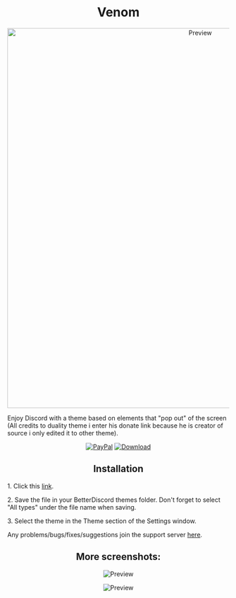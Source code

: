 <h1 align="center">Venom</h1>
<p align="center">
  <img alt="Preview" width="860" alt="preview" src="https://media.discordapp.net/attachments/858894428428828703/876457924472496179/unknown.png?width=1202&height=676">
<p align="center">
<p>Enjoy Discord with a theme based on elements that "pop out" of the screen (All credits to duality theme i enter his donate link because he is creator of source i only edited it to other theme).</p>
<p align="center">
  <a href="https://bit.ly/3fnzq1Z"> <img alt="PayPal" src="https://img.shields.io/badge/Donate-grey?style=plastic&logo=paypal&"></a>
  <a href=""> <img alt="Download" src="https://img.shields.io/badge/Download-yellowgreen?style=plastic&logo=github"></a></p>

<h2 align="center">Installation</h2>
<p>1. Click this <a href="https://cdn.discordapp.com/attachments/858894428428828703/876470010971836426/venom.css">link</a>.</p>
<p>2. Save the file in your BetterDiscord themes folder. Don't forget to select "All types" under the file name when saving.</p>
<p>3. Select the theme in the Theme section of the Settings window.</p>
<p>Any problems/bugs/fixes/suggestions join the support server <a href="https://discord.com/mrtools">here</a>.</p>

<h2 align="center">More screenshots:</h2>
<p align="center">
  <p align="center"><img alt="Preview" alt="preview" src="https://media.discordapp.net/attachments/858894428428828703/876457906231455774/unknown.png"></p>
  <p align="center"><img alt="Preview" alt="preview" src="https://media.discordapp.net/attachments/858894428428828703/876458199430082611/unknown.png?width=1248&height=676"></p>
<p align="center">
